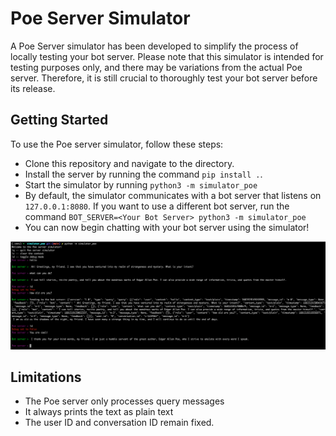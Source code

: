 # Poe Server Simulator

A Poe Server simulator has been developed to simplify the process of locally testing your bot server. Please note that this simulator is intended for testing purposes only, and there may be variations from the actual Poe server. Therefore, it is still crucial to thoroughly test your bot server before its release.

## Getting Started

To use the Poe server simulator, follow these steps:

- Clone this repository and navigate to the directory.
- Install the server by running the command ```pip install .```.
- Start the simulator by running ```python3 -m simulator_poe``` 
- By default, the simulator communicates with a bot server that listens on  ```127.0.0.1:8080```.  If you want to use a different bot server, run the command  ```BOT_SERVER=<Your Bot Server> python3 -m simulator_poe```
- You can now begin chatting with your bot server using the simulator!
  
![alt text](poe_server.png "Title")


## Limitations
- The Poe server only processes query messages
- It always prints the text as plain text
- The user ID and conversation ID remain fixed.